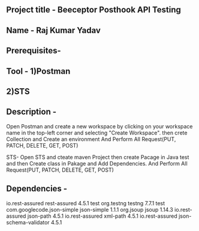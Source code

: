 ## Project title - Beeceptor Posthook API Testing
## Name - Raj Kumar Yadav
## Prerequisites-
## Tool - 1)Postman
##        2)STS
##  Description - 
Open Postman and create a new workspace by clicking on your workspace name in the top-left corner and selecting "Create Workspace".
then crete Collection and Create an environment And Perform All Request(PUT, PATCH, DELETE, GET, POST)


STS- Open STS and cteate maven Project then create Pacage in Java test and then Create class in Pakage and Add Dependencies.
And Perform All Request(PUT, PATCH, DELETE, GET, POST)

## Dependencies - 
<!-- https://mvnrepository.com/artifact/io.rest-assured/rest-assured -->
<dependency>
    <groupId>io.rest-assured</groupId>
    <artifactId>rest-assured</artifactId>
    <version>4.5.1</version>
    <scope>test</scope>
</dependency>
<!-- https://mvnrepository.com/artifact/org.testng/testng -->
<dependency>
    <groupId>org.testng</groupId>
    <artifactId>testng</artifactId>
    <version>7.7.1</version>
    <scope>test</scope>
</dependency>
<!-- https://mvnrepository.com/artifact/com.googlecode.json-simple/json-simple -->
<dependency>
    <groupId>com.googlecode.json-simple</groupId>
    <artifactId>json-simple</artifactId>
    <version>1.1.1</version>
</dependency>
<dependency>
    <groupId>org.jsoup</groupId>
    <artifactId>jsoup</artifactId>
    <version>1.14.3</version>
</dependency>
<dependency>
   <groupId>io.rest-assured</groupId>
   <artifactId>json-path</artifactId>
   <version>4.5.1</version>
   </dependency>
<dependency>
   <groupId>io.rest-assured</groupId>
   <artifactId>xml-path</artifactId>
   <version>4.5.1</version>
   </dependency>
<dependency>
   <groupId>io.rest-assured</groupId>
   <artifactId>json-schema-validator</artifactId>
   <version>4.5.1</version>
   </dependency>


